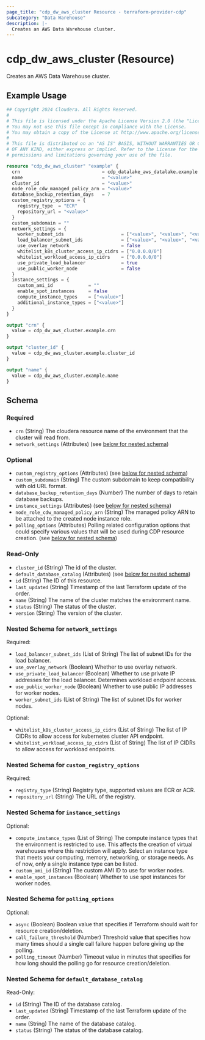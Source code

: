 ```yaml
---
page_title: "cdp_dw_aws_cluster Resource - terraform-provider-cdp"
subcategory: "Data Warehouse"
description: |-
  Creates an AWS Data Warehouse cluster.
---
```


# cdp_dw_aws_cluster (Resource)

Creates an AWS Data Warehouse cluster.

## Example Usage

```terraform
## Copyright 2024 Cloudera. All Rights Reserved.
#
# This file is licensed under the Apache License Version 2.0 (the "License").
# You may not use this file except in compliance with the License.
# You may obtain a copy of the License at http://www.apache.org/licenses/LICENSE-2.0.
#
# This file is distributed on an "AS IS" BASIS, WITHOUT WARRANTIES OR CONDITIONS
# OF ANY KIND, either express or implied. Refer to the License for the specific
# permissions and limitations governing your use of the file.

resource "cdp_dw_aws_cluster" "example" {
  crn                              = cdp_datalake_aws_datalake.example.crn
  name                             = "<value>"
  cluster_id                       = "<value>"
  node_role_cdw_managed_policy_arn = "<value>"
  database_backup_retention_days   = 7
  custom_registry_options = {
    registry_type  = "ECR"
    repository_url = "<value>"
  }
  custom_subdomain = ""
  network_settings = {
    worker_subnet_ids                     = ["<value>", "<value>", "<value>"]
    load_balancer_subnet_ids              = ["<value>", "<value>", "<value>"]
    use_overlay_network                   = false
    whitelist_k8s_cluster_access_ip_cidrs = ["0.0.0.0/0"]
    whitelist_workload_access_ip_cidrs    = ["0.0.0.0/0"]
    use_private_load_balancer             = true
    use_public_worker_node                = false
  }
  instance_settings = {
    custom_ami_id             = ""
    enable_spot_instances     = false
    compute_instance_types    = ["<value>"]
    additional_instance_types = ["<value>"]
  }
}

output "crn" {
  value = cdp_dw_aws_cluster.example.crn
}

output "cluster_id" {
  value = cdp_dw_aws_cluster.example.cluster_id
}

output "name" {
  value = cdp_dw_aws_cluster.example.name
}
```

<!-- schema generated by tfplugindocs -->
## Schema

### Required

- `crn` (String) The cloudera resource name of the environment that the cluster will read from.
- `network_settings` (Attributes) (see [below for nested schema](#nestedatt--network_settings))

### Optional

- `custom_registry_options` (Attributes) (see [below for nested schema](#nestedatt--custom_registry_options))
- `custom_subdomain` (String) The custom subdomain to keep compatibility with old URL format.
- `database_backup_retention_days` (Number) The number of days to retain database backups.
- `instance_settings` (Attributes) (see [below for nested schema](#nestedatt--instance_settings))
- `node_role_cdw_managed_policy_arn` (String) The managed policy ARN to be attached to the created node instance role.
- `polling_options` (Attributes) Polling related configuration options that could specify various values that will be used during CDP resource creation. (see [below for nested schema](#nestedatt--polling_options))

### Read-Only

- `cluster_id` (String) The id of the cluster.
- `default_database_catalog` (Attributes) (see [below for nested schema](#nestedatt--default_database_catalog))
- `id` (String) The ID of this resource.
- `last_updated` (String) Timestamp of the last Terraform update of the order.
- `name` (String) The name of the cluster matches the environment name.
- `status` (String) The status of the cluster.
- `version` (String) The version of the cluster.

<a id="nestedatt--network_settings"></a>
### Nested Schema for `network_settings`

Required:

- `load_balancer_subnet_ids` (List of String) The list of subnet IDs for the load balancer.
- `use_overlay_network` (Boolean) Whether to use overlay network.
- `use_private_load_balancer` (Boolean) Whether to use private IP addresses for the load balancer. Determines workload endpoint access.
- `use_public_worker_node` (Boolean) Whether to use public IP addresses for worker nodes.
- `worker_subnet_ids` (List of String) The list of subnet IDs for worker nodes.

Optional:

- `whitelist_k8s_cluster_access_ip_cidrs` (List of String) The list of IP CIDRs to allow access for kubernetes cluster API endpoint.
- `whitelist_workload_access_ip_cidrs` (List of String) The list of IP CIDRs to allow access for workload endpoints.


<a id="nestedatt--custom_registry_options"></a>
### Nested Schema for `custom_registry_options`

Required:

- `registry_type` (String) Registry type, supported values are ECR or ACR.
- `repository_url` (String) The URL of the registry.


<a id="nestedatt--instance_settings"></a>
### Nested Schema for `instance_settings`

Optional:

- `compute_instance_types` (List of String) The compute instance types that the environment is restricted to use. This affects the creation of virtual warehouses where this restriction will apply. Select an instance type that meets your computing, memory, networking, or storage needs. As of now, only a single instance type can be listed.
- `custom_ami_id` (String) The custom AMI ID to use for worker nodes.
- `enable_spot_instances` (Boolean) Whether to use spot instances for worker nodes.


<a id="nestedatt--polling_options"></a>
### Nested Schema for `polling_options`

Optional:

- `async` (Boolean) Boolean value that specifies if Terraform should wait for resource creation/deletion.
- `call_failure_threshold` (Number) Threshold value that specifies how many times should a single call failure happen before giving up the polling.
- `polling_timeout` (Number) Timeout value in minutes that specifies for how long should the polling go for resource creation/deletion.


<a id="nestedatt--default_database_catalog"></a>
### Nested Schema for `default_database_catalog`

Read-Only:

- `id` (String) The ID of the database catalog.
- `last_updated` (String) Timestamp of the last Terraform update of the order.
- `name` (String) The name of the database catalog.
- `status` (String) The status of the database catalog.
